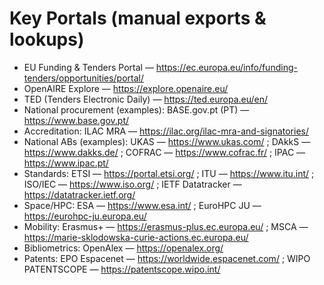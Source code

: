 # Key Portals (manual exports & lookups)

- EU Funding & Tenders Portal — https://ec.europa.eu/info/funding-tenders/opportunities/portal/
- OpenAIRE Explore — https://explore.openaire.eu/
- TED (Tenders Electronic Daily) — https://ted.europa.eu/en/
- National procurement (examples): BASE.gov.pt (PT) — https://www.base.gov.pt/
- Accreditation: ILAC MRA — https://ilac.org/ilac-mra-and-signatories/
- National ABs (examples): UKAS — https://www.ukas.com/ ; DAkkS — https://www.dakks.de/ ; COFRAC — https://www.cofrac.fr/ ; IPAC — https://www.ipac.pt/
- Standards: ETSI — https://portal.etsi.org/ ; ITU — https://www.itu.int/ ; ISO/IEC — https://www.iso.org/ ; IETF Datatracker — https://datatracker.ietf.org/
- Space/HPC: ESA — https://www.esa.int/ ; EuroHPC JU — https://eurohpc-ju.europa.eu/
- Mobility: Erasmus+ — https://erasmus-plus.ec.europa.eu/ ; MSCA — https://marie-sklodowska-curie-actions.ec.europa.eu/
- Bibliometrics: OpenAlex — https://openalex.org/
- Patents: EPO Espacenet — https://worldwide.espacenet.com/ ; WIPO PATENTSCOPE — https://patentscope.wipo.int/